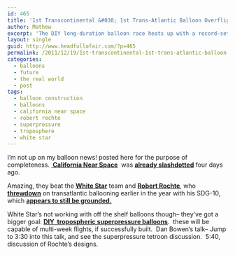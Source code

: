 ```yaml
---
id: 465
title: '1st Transcontinental &#038; 1st Trans-Atlantic Balloon Overflight- California Near Space'
author: Mathew
excerpt: 'The DIY long-duration balloon race heats up with a record-setting trans-atlantic and trans-continental flight.   Competitors ready superpressure balloons.'
layout: single
guid: http://www.headfullofair.com/?p=465
permalink: /2011/12/19/1st-transcontinental-1st-trans-atlantic-balloon-overflight-california-near-space/
categories:
  - balloons
  - future
  - the real world
  - post
tags:
  - balloon construction
  - balloons
  - california near space
  - robert rochte
  - superpressure
  - troposphere
  - white star
---
```

I&#8217;m not up on my balloon news! posted here for the purpose of completeness. **[ California Near Space][1]**  was **[already slashdotted][2]** four days ago.

Amazing, they beat the **[White Star][3]** team and **[Robert Rochte][4]**, who **[threwdown][5]** on transatlantic ballooning earlier in the year with his SDG-10, which **[appears to still be grounded.][4]**

White Star&#8217;s not working with off the shelf balloons though&#8211; they&#8217;ve got a bigger goal: **[DIY  tropospheric superpressure balloons][6]**.  these will be capable of multi-week flights, if successfully built.  Dan Bowen&#8217;s talk&#8211; Jump to 3:30 into this talk, and see the superpressure tetroon discussion.  5:40, discussion of Rochte&#8217;s designs.  


&nbsp;

&nbsp;

&nbsp;

&nbsp;

&nbsp;

&nbsp;

&nbsp;

&nbsp;

&nbsp;

&nbsp;

 [1]: http://www.californianearspaceproject.com/
 [2]: http://tech.slashdot.org/story/11/12/14/1655245/atlantic-crossing-by-amateur-radio-high-altitude-balloon
 [3]: http://whitestarballoon.com/
 [4]: http://arhab.blogspot.com/
 [5]: http://www.headfullofair.com/2011/04/02/amateur-radio-throwdown-planetary-circumnavigation-by-balloon/
 [6]: http://whitestarballoon.com/?p=516